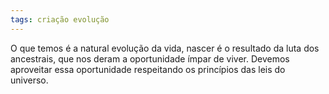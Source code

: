 ```yaml
---
tags: criação evolução
---
```

O que temos é a natural evolução da vida, nascer é o resultado da luta dos ancestrais, que nos deram a oportunidade ímpar de viver. Devemos aproveitar essa oportunidade respeitando os princípios das leis do universo.
